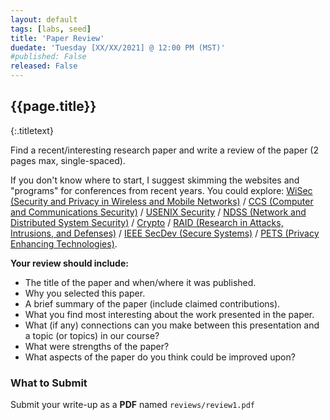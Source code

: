 ```yaml
---
layout: default
tags: [labs, seed]
title: 'Paper Review'
duedate: 'Tuesday [XX/XX/2021] @ 12:00 PM (MST)'
#published: False
released: False
---
```


## {{page.title}}
{:.titletext}

Find a recent/interesting research paper and write a review of the paper (2 pages max, single-spaced).

If you don't know where to start, I suggest skimming the websites and "programs" for conferences from recent years.
You could explore:
[WiSec (Security and Privacy in Wireless and Mobile Networks)](https://wisec2020.ins.jku.at) /
[CCS (Computer and Communications Security)](https://www.sigsac.org/ccs/CCS2020/) /
[USENIX Security](https://www.usenix.org/conference/usenixsecurity20) /
[NDSS (Network and Distributed System Security)](https://www.ndss-symposium.org/ndss2020/) /
[Crypto](https://crypto.iacr.org/2020/) /
[RAID (Research in Attacks, Intrusions, and Defenses)](https://www.raid-2019.org) /
[IEEE SecDev (Secure Systems)](https://secdev.ieee.org/2020/Home) /
[PETS (Privacy Enhancing Technologies)](https://petsymposium.org).

**Your review should include:**
- The title of the paper and when/where it was published.
- Why you selected this paper.
- A brief summary of the paper (include claimed contributions).
- What you find most interesting about the work presented in the paper.
- What (if any) connections can you make between this presentation and a topic (or topics) in our course?
- What were strengths of the paper?
- What aspects of the paper do you think could be improved upon?  

### What to Submit

Submit your write-up as a **PDF** named `reviews/review1.pdf`
<!-- Submit your write-up as a **PDF** named `reviews/review2.pdf` -->
<!-- Submit your write-up as a **PDF** named `reviews/review3.pdf` -->
